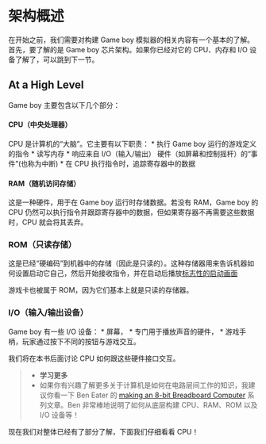 # 架构概述
在开始之前，我们需要对构建 Game boy 模拟器的相关内容有一个基本的了解。首先，要了解的是 Game boy 芯片架构。如果你已经对它的 CPU、内存和 I/O 设备了解了，可以跳到下一节。

## At a High Level
Game boy 主要包含以下几个部分：

#### CPU（中央处理器）
CPU 是计算机的“大脑”。它主要有以下职责：
    * 执行 Game boy 运行的游戏定义的指令
    * 读写内存
    * 响应来自 I/O（输入/输出） 硬件（如屏幕和控制摇杆）的“事件”(也称为中断)
    * 在 CPU 执行指令时，追踪寄存器中的数据

#### RAM（随机访问存储）
这是一种硬件，用于在 Game boy 运行时存储数据。若没有 RAM，Game boy 的 CPU 仍然可以执行指令并跟踪寄存器中的数据，但如果寄存器不再需要这些数据时，CPU 就会将其丢弃。

### ROM（只读存储）
这是已经“硬编码”到机器中的存储（因此是只读的）。这种存储器用来告诉机器如何设置启动它自己，然后开始接收指令，并在启动后播放[标志性的启动画面](https://www.youtube.com/watch?v=ClJWTR_lCL4)

游戏卡也被属于 ROM，因为它们基本上就是只读的存储器。

### I/O（输入/输出设备）
Game boy 有一些 I/O 设备：
    * 屏幕，
    * 专门用于播放声音的硬件，
    * 游戏手柄，玩家通过按下不同的按钮与游戏交互。

我们将在本书后面讨论 CPU 如何跟这些硬件接口交互。

>* **学习更多**
>* 如果你有兴趣了解更多关于计算机是如何在电路层间工作的知识，我建议你看一下 Ben Eater 的 [making an 8-bit Breadboard Computer](https://www.youtube.com/user/eaterbc) 系列文章。Ben 非常棒地说明了如何从底层构建 CPU、RAM、ROM 以及 I/O 设备等！

现在我们对整体已经有了部分了解，下面我们仔细看看 CPU！
